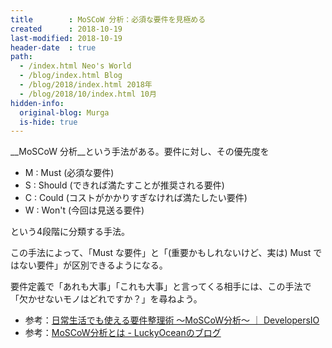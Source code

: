```yaml
---
title        : MoSCoW 分析：必須な要件を見極める
created      : 2018-10-19
last-modified: 2018-10-19
header-date  : true
path:
  - /index.html Neo's World
  - /blog/index.html Blog
  - /blog/2018/index.html 2018年
  - /blog/2018/10/index.html 10月
hidden-info:
  original-blog: Murga
  is-hide: true
---
```


__MoSCoW 分析__という手法がある。要件に対し、その優先度を

- M : Must (必須な要件)
- S : Should (できれば満たすことが推奨される要件)
- C : Could (コストがかかりすぎなければ満たしたい要件)
- W : Won't (今回は見送る要件)

という4段階に分類する手法。

この手法によって、「Must な要件」と「(重要かもしれないけど、実は) Must ではない要件」が区別できるようになる。

要件定義で「あれも大事」「これも大事」と言ってくる相手には、この手法で「欠かせないモノはどれですか？」を尋ねよう。

- 参考：[日常生活でも使える要件整理術 〜MoSCoW分析〜 ｜ DevelopersIO](https://dev.classmethod.jp/etc/moscow/)
- 参考：[MoSCoW分析とは - LuckyOceanのブログ](http://hiroshi-kizaki.hatenablog.com/entry/2017/06/06/201457)
